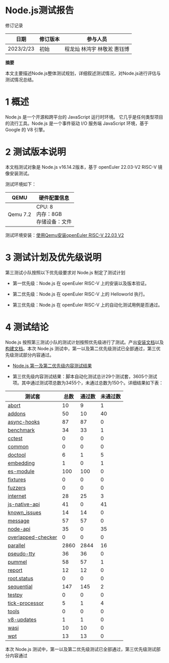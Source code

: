 # Node.js测试报告

修订记录

| 日期      | 修订版本 | 参与人员 |
| --------- | ------- | ------- |
| 2023/2/23 |   初始    | 程龙灿 林鸿宇 林敬淞 惠钰博 |

**摘要**

本文主要描述Node.js整体测试规划，详细叙述测试情况，对Node.js进行评估与测试情况总结。

# 1   概述

Node.js 是一个开源和跨平台的 JavaScript 运行时环境。 它几乎是任何类型项目的流行工具。Node.js 是一个事件驱动 I/O 服务端 JavaScript 环境，基于 Google 的 V8 引擎。

# 2   测试版本说明

本文档测试对象是  Node.js v16.14.2版本，基于 openEuler 22.03-V2 RISC-V 镜像安装测试。

测试环境如下：

| QEMU | 硬件配置信息 |
| ----------------------------------- | ------------------------------------------------------------ 
| Qemu 7.2 | CPU: 8<br />内存：8GB <br />存储设备：文件 |

测试环境安装：[使用Qemu安装openEuler RISC-V 22.03 V2](https://gitee.com/yunxiangluo/openeuler-riscv-2203-v2-test/blob/master/Installation_Book/QEMU/README.md)

# 3   测试计划及优先级说明

第三测试小队按照以下优先级要求对 Node.js 制定了测试计划

- 第一优先级：Node.js 在 openEuler RISC-V 上的安装以及版本验证。

- 第二优先级：Node.js 在 openEuler RISC-V 上的 Helloworld 执行。

- 第三优先级：Node.js 在 openEuler RISC-V 上的自动化测试用例是否通过。

# 4   测试结论

Node.js 按照第三测试小队的测试计划按照优先级进行了测试。产出[安装文档](./test/nodejs%20%E5%AE%89%E8%A3%85%E6%89%8B%E5%86%8C.md)以及[构建文档](./test/%E6%9E%84%E5%BB%BA%E6%89%8B%E5%86%8C.md)。本次 Node.js 测试中，第一以及第二优先级测试已全部通过，第三优先级测试部分内容通过。

- [Node.js 第一及第二优先级内容测试结果](./test/Report_nodejs.md)
  
- 第三优先级内容测试结果：脚本自动化测试总计29个测试套，3605个测试项。其中通过测试项总数为3455个，未通过总数为150个。详细结果如下表：

| 测试套  | 总数  | 通过数 | 未通过数 |
| ------ | ----- | ----- | ---------|
| [abort](./autotest/abort.md)  | 10    | 9     | 1        |
| [addons](./autotest/addons.md) | 50    | 10    | 40       |
| [async-hooks](./autotest/async-hooks.md) | 87 | 87  | 0        |
| [benchmark](./autotest/benchmark.md) | 34  | 33   | 1        |
| [cctest](./autotest/cctest.md) | 0     | 0     | 0        |
| [common](./autotest/common.md) | 0     | 0     | 0        |
| [doctool](./autotest/doctool.md) | 6    | 1     | 5        |
| [embedding](./autotest/embedding.md) | 1  | 0     | 1        |
| [es-module](./autotest/es-module.md) | 100 | 100  | 0        |
| [fixtures](./autotest/fixtures.md)  | 0   | 0    | 0        |
| [fuzzers](./autotest/fuzzers.md)   | 0   | 0    | 0        |
| [internet](./autotest/internet.md)  | 28  | 25   | 3        |
| [js-native-api](./autotest/js-native-api.md) | 41 | 0 | 41       |
| [known_issues](./autotest/known_issues.md) | 14 | 14 | 0        |
| [message](./autotest/message.md) | 57  | 57     | 0        |
| [node-api](./autotest/node-api.md) | 35 | 0      | 35       |
| [overlapped-checker](./autotest/overlapped-checker.md) | 0  | 0 | 0   |
| [parallel](./autotest/parallel.md) | 2860 | 2844 | 16       |
| [pseudo-tty](./autotest/pseudo-tty.md) | 36 | 36   | 0        |
| [pummel](./autotest/pummel.md)   | 58   | 57   | 1        |
| [report](./autotest/report.md)   | 12   | 12   | 0        |
| [root.status](./autotest/root.status.md) | 0 | 0    | 0        |
| [sequential](./autotest/sequential.md)  | 147 | 145 | 2       |
| [testpy](./autotest/testpy.md)   | 0    | 0    | 0        |
| [tick-processor](./autotest/tick-processor.md) | 5 | 1 | 4        |
| [tools](./autotest/tools.md)    | 0    | 0    | 0        |
| [v8-updates](./autotest/v8-updates.md) | 1  | 1    | 0        |
| [wasi](./autotest/wasi.md)     | 10   | 10   | 0        |
| [wpt](./autotest/wpt.md)      | 13   | 13   | 0        |

本次 Node.js 测试中，第一以及第二优先级测试已全部通过，第三优先级测试部分内容通过